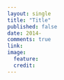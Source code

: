 ```yaml
---
layout: single
title: "Title"
published: false
date: 2014-
comments: true
link:
image:
  feature: 
  credit: 
---
```


